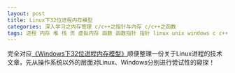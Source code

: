 ```yaml
---
layout: post
title: Linux下32位进程内存模型
categories: 深入学习之内存管理 c/c++之指针与内存 c/c++之函数
tags: 进程 内存 堆 栈 页 虚拟内存 函数 函数指针 指针 linux unix windows c c++ 页表寄存器 访问权限 编译 物理内存 RAM 32位 64位 编译原理 操作系统
---
```


完全对应[《Windows下32位进程内存模型》](http://www.xumenger.com/01-windows-process-memory-20170101/)顺便整理一份关于Linux进程的技术文章，先从操作系统以外的层面对Linux、Windows分别进行尝试性的窥探！